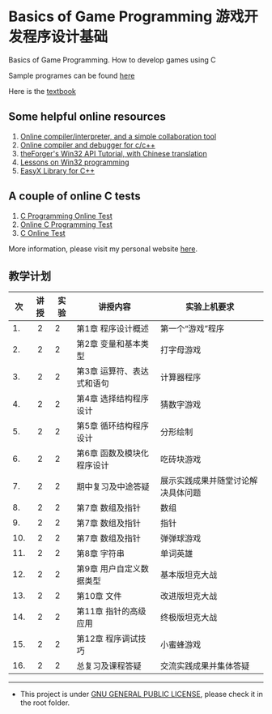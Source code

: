 # Basics of Game Programming 游戏开发程序设计基础
Basics of Game Programming. How to develop games using C

Sample programes can be found [here](https://github.com/hanhonglei/GameDevelopmentSamples)

Here is the [textbook](http://product.dangdang.com/23951820.html)

## Some helpful online resources
1. [Online compiler/interpreter, and a simple collaboration tool](http://codepad.org/)
2. [Online compiler and debugger for c/c++](https://www.onlinegdb.com/online_c_compiler)
2. [theForger's Win32 API Tutorial, with Chinese translation](http://winprog.org/tutorial/)
3. [Lessons on Win32 programming](http://www.functionx.com/win32/)
4. [EasyX Library for C++](http://www.easyx.cn/)

## A couple of online C tests
1. [C Programming Online Test](http://www.tutorialspoint.com/cprogramming/cprogramming_online_test.htm)
2. [Online C Programming Test](http://www.indiabix.com/online-test/c-programming-test/)
3. [C Online Test](http://pskills.org/c.jsp)

More information, please visit my personal website [here](https://hanhonglei.github.io/).

## 教学计划

|次				|	讲授		|实验	|讲授内容		|实验上机要求	|	
| ------------- |:-------------:| -----|-------------| -----|			
|1.	|2	|2			|第1章 程序设计概述				|第一个“游戏”程序	|	
|2.	|2	|2			|第2章 变量和基本类型							|打字母游戏		|
|3.	|2	|2			|第3章 运算符、表达式和语句				|计算器程序	|
|4.	|2	|2			|第4章 选择结构程序设计								|猜数字游戏		|
|5.	|2	|2			|第5章 循环结构程序设计								|分形绘制		|
|6.	|2	|2			|第6章 函数及模块化程序设计						|吃砖块游戏	|
|7.	|2	|2			|期中复习及中途答疑								|展示实践成果并随堂讨论解决具体问题		|
|8.	|2	|2			|第7章 数组及指针								|数组		|
|9.	|2	|2			|第7章 数组及指针								|指针		|
|10.|2	|2			|第7章 数组及指针				|弹弹球游戏	|	
|11.|2	|2			|第8章 字符串							|单词英雄		|
|12.|2	|2			|第9章 用户自定义数据类型					|基本版坦克大战		|
|13.|2	|2			|第10章 文件								|改进版坦克大战		|
|14.|2	|2			|第11章 指针的高级应用								|终极版坦克大战	|	
|15.|2	|2			|第12章 程序调试技巧						|小蜜蜂游戏		|
|16.|2	|2			|总复习及课程答疑			|交流实践成果并集体答疑|
----

- This project is under [GNU GENERAL PUBLIC LICENSE](https://www.gnu.org/licenses/), please check it in the root folder.